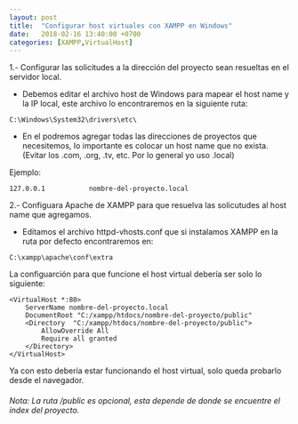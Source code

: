 ```yaml
---
layout: post
title:  "Configurar host virtuales con XAMPP en Windows"
date:   2018-02-16 13:40:00 +0700
categories: [XAMPP,VirtualHost]
---
```


1.- Configurar las solicitudes a la dirección del proyecto sean resueltas en el servidor local.

* Debemos editar el archivo host de Windows para mapear el host name y la IP local, este archivo lo encontraremos en la siguiente ruta:

```
C:\Windows\System32\drivers\etc\
```

* En el podremos agregar todas las direcciones de proyectos que necesitemos, lo importante es colocar un host name que no exista. (Evitar los .com, .org, .tv, etc. Por lo general yo uso .local)

Ejemplo:
```
127.0.0.1           nombre-del-proyecto.local
```
2.- Configuara Apache de XAMPP para que resuelva las solicutudes al host name que agregamos.

*  Editamos el archivo httpd-vhosts.conf que si instalamos XAMPP en la ruta por defecto encontraremos en:

```
C:\xampp\apache\conf\extra
```

La configuarción para que funcione el host virtual debería ser solo lo siguiente:
```
<VirtualHost *:80>
    ServerName nombre-del-proyecto.local
    DocumentRoot "C:/xampp/htdocs/nombre-del-proyecto/public"
    <Directory  "C:/xampp/htdocs/nombre-del-proyecto/public">
        AllowOverride All
        Require all granted
    </Directory>    
</VirtualHost>
```

Ya  con esto debería estar funcionando el host virtual, solo queda probarlo desde el navegador.

###### Nota: La ruta /public es opcional, esta depende de donde se encuentre el index del proyecto.
